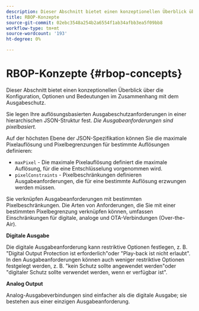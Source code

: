 ```yaml
---
description: Dieser Abschnitt bietet einen konzeptionellen Überblick über die Konfiguration, Optionen und Bedeutungen im Zusammenhang mit dem Ausgabeschutz.
title: RBOP-Konzepte
source-git-commit: 02ebc3548a254b2a6554f1ab34afbb3ea5f09bb8
workflow-type: tm+mt
source-wordcount: '193'
ht-degree: 0%

---
```


# RBOP-Konzepte {#rbop-concepts}

Dieser Abschnitt bietet einen konzeptionellen Überblick über die Konfiguration, Optionen und Bedeutungen im Zusammenhang mit dem Ausgabeschutz.

Sie legen Ihre auflösungsbasierten Ausgabeschutzanforderungen in einer hierarchischen JSON-Struktur fest. *Die Ausgabeanforderungen sind pixelbasiert.*

Auf der höchsten Ebene der JSON-Spezifikation können Sie die maximale Pixelauflösung und Pixelbegrenzungen für bestimmte Auflösungen definieren:

* `maxPixel` - Die maximale Pixelauflösung definiert die maximale Auflösung, für die eine Entschlüsselung vorgenommen wird.
* `pixelConstraints` - Pixelbeschränkungen definieren Ausgabeanforderungen, die für eine bestimmte Auflösung erzwungen werden müssen.

Sie verknüpfen Ausgabeanforderungen mit bestimmten Pixelbeschränkungen. Die Arten von Anforderungen, die Sie mit einer bestimmten Pixelbegrenzung verknüpfen können, umfassen Einschränkungen für digitale, analoge und OTA-Verbindungen (Over-the-Air).

**Digitale Ausgabe**

Die digitale Ausgabeanforderung kann restriktive Optionen festlegen, z. B. &quot;Digital Output Protection ist erforderlich&quot;oder &quot;Play-back ist nicht erlaubt&quot;. In den Ausgabeanforderungen können auch weniger restriktive Optionen festgelegt werden, z. B. &quot;kein Schutz sollte angewendet werden&quot;oder &quot;digitaler Schutz sollte verwendet werden, wenn er verfügbar ist&quot;.

**Analog Output**

Analog-Ausgabeverbindungen sind einfacher als die digitale Ausgabe; sie bestehen aus einer einzigen Ausgabeanforderung.
